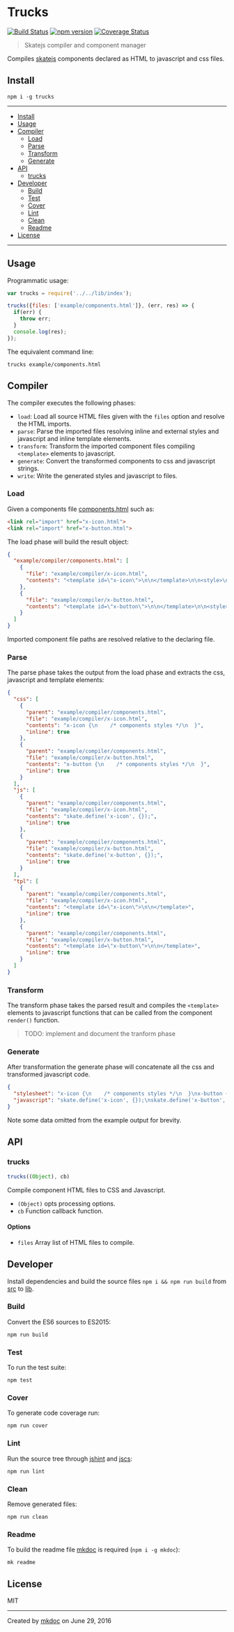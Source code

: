 # Trucks

[![Build Status](https://travis-ci.org/tmpfs/trucks.svg?v=2)](https://travis-ci.org/tmpfs/trucks)
[![npm version](http://img.shields.io/npm/v/trucks.svg?v=2)](https://npmjs.org/package/trucks)
[![Coverage Status](https://coveralls.io/repos/tmpfs/trucks/badge.svg?branch=master&service=github&v=3)](https://coveralls.io/github/tmpfs/trucks?branch=master)

> Skatejs compiler and component manager

Compiles [skatejs][] components declared as HTML to javascript and css files.

## Install

```
npm i -g trucks
```

---

- [Install](#install)
- [Usage](#usage)
- [Compiler](#compiler)
  - [Load](#load)
  - [Parse](#parse)
  - [Transform](#transform)
  - [Generate](#generate)
- [API](#api)
  - [trucks](#trucks)
- [Developer](#developer)
  - [Build](#build)
  - [Test](#test)
  - [Cover](#cover)
  - [Lint](#lint)
  - [Clean](#clean)
  - [Readme](#readme)
- [License](#license)

---

## Usage

Programmatic usage:

```javascript
var trucks = require('../../lib/index');

trucks({files: ['example/components.html']}, (err, res) => {
  if(err) {
    throw err; 
  }
  console.log(res);
});
```

The equivalent command line:

```shell
trucks example/components.html
```

## Compiler

The compiler executes the following phases:

* `load`: Load all source HTML files given with the `files` option and resolve the HTML imports.
* `parse`: Parse the imported files resolving inline and external styles and javascript and inline template elements.
* `transform`: Transform the imported component files compiling `<template>` elements to javascript.
* `generate`: Convert the transformed components to css and javascript strings.
* `write`: Write the generated styles and javascript to files.

### Load

Given a components file [components.html](https://github.com/tmpfs/trucks/blob/master/example/compiler/components.html) such as:

```html
<link rel="import" href="x-icon.html">
<link rel="import" href="x-button.html">
```

The load phase will build the result object:

```json
{
  "example/compiler/components.html": [
    {
      "file": "example/compiler/x-icon.html",
      "contents": "<template id=\"x-icon\">\n\n</template>\n\n<style>\n  x-icon {\n    /* components styles */\n  }\n</style>\n\n<script>\n  skate.define('x-icon', {});\n</script>\n"
    },
    {
      "file": "example/compiler/x-button.html",
      "contents": "<template id=\"x-button\">\n\n</template>\n\n<style>\n  x-button {\n    /* components styles */\n  }\n</style>\n\n<script>\n  skate.define('x-button', {});\n</script>\n"
    }
  ]
}
```

Imported component file paths are resolved relative to the declaring file.

### Parse

The parse phase takes the output from the load phase and extracts the css, javascript and template elements:

```json
{
  "css": [
    {
      "parent": "example/compiler/components.html",
      "file": "example/compiler/x-icon.html",
      "contents": "x-icon {\n    /* components styles */\n  }",
      "inline": true
    },
    {
      "parent": "example/compiler/components.html",
      "file": "example/compiler/x-button.html",
      "contents": "x-button {\n    /* components styles */\n  }",
      "inline": true
    }
  ],
  "js": [
    {
      "parent": "example/compiler/components.html",
      "file": "example/compiler/x-icon.html",
      "contents": "skate.define('x-icon', {});",
      "inline": true
    },
    {
      "parent": "example/compiler/components.html",
      "file": "example/compiler/x-button.html",
      "contents": "skate.define('x-button', {});",
      "inline": true
    }
  ],
  "tpl": [
    {
      "parent": "example/compiler/components.html",
      "file": "example/compiler/x-icon.html",
      "contents": "<template id=\"x-icon\">\n\n</template>",
      "inline": true
    },
    {
      "parent": "example/compiler/components.html",
      "file": "example/compiler/x-button.html",
      "contents": "<template id=\"x-button\">\n\n</template>",
      "inline": true
    }
  ]
}
```

### Transform

The transform phase takes the parsed result and compiles the `<template>` elements to javascript functions that can be called from the component `render()` function.

> TODO: implement and document the tranform phase

### Generate

After transformation the generate phase will concatenate all the css and transformed javascript code.

```json
{
  "stylesheet": "x-icon {\n    /* components styles */\n  }\nx-button {\n    /* components styles */\n  }",
  "javascript": "skate.define('x-icon', {});\nskate.define('x-button', {});"
}
```

Note some data omitted from the example output for brevity.

## API

### trucks

```javascript
trucks((Object), cb)
```

Compile component HTML files to CSS and Javascript.

* `(Object)` opts processing options.
* `cb` Function callback function.

#### Options

* `files` Array list of HTML files to compile.

## Developer

Install dependencies and build the source files `npm i && npm run build` from [src](https://github.com/tmpfs/trucks/blob/master/src) to [lib](https://github.com/tmpfs/trucks/blob/master/lib).

### Build

Convert the ES6 sources to ES2015:

```
npm run build
```

### Test

To run the test suite:

```
npm test
```

### Cover

To generate code coverage run:

```
npm run cover
```

### Lint

Run the source tree through [jshint][] and [jscs][]:

```
npm run lint
```

### Clean

Remove generated files:

```
npm run clean
```

### Readme

To build the readme file [mkdoc][] is required (`npm i -g mkdoc`):

```
mk readme
```

## License

MIT

---

Created by [mkdoc](https://github.com/mkdoc/mkdoc) on June 29, 2016

[skatejs]: https://github.com/skatejs/skatejs
[mkdoc]: https://github.com/mkdoc/mkdoc
[jshint]: http://jshint.com
[jscs]: http://jscs.info

